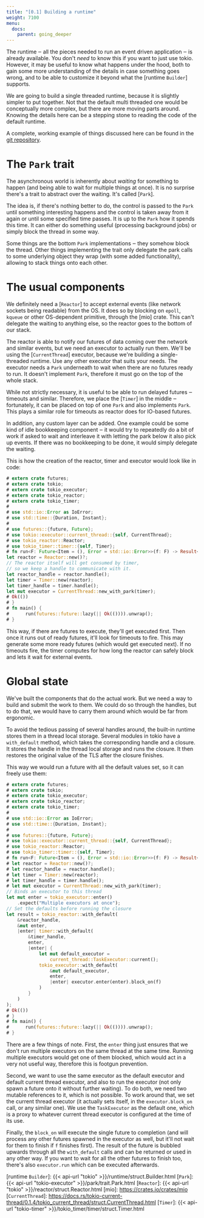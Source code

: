 ```yaml
---
title: "[0.1] Building a runtime"
weight: 7100
menu:
  docs:
    parent: going_deeper
---
```


The runtime ‒ all the pieces needed to run an event driven application ‒ is
already available. You don't *need* to know this if you want to just use tokio.
However, it may be useful to know what happens under the hood, both to gain some
more understanding of the details in case something goes wrong, and to be able
to customize it beyond what the [runtime `Builder`] supports.

We are going to build a single threaded runtime, because it is slightly simpler
to put together. Not that the default multi threaded one would be conceptually
more complex, but there are more moving parts around. Knowing the details here
can be a stepping stone to reading the code of the default runtime.

A complete, working example of things discussed here can be found in the
[git repository](https://github.com/tokio-rs/tokio/tree/v0.1.x/tokio/examples/manual-runtime.rs).

# The `Park` trait

The asynchronous world is inherently about *waiting* for something to happen
(and being able to wait for multiple things at once). It is no surprise there's
a trait to abstract over the waiting. It's called [`Park`].

The idea is, if there's nothing better to do, the control is passed to the
`Park` until something interesting happens and the control is taken away from it
again or until some specified time passes. It is up to the `Park` how it spends
this time. It can either do something useful (processing background jobs) or
simply block the thread in some way.

Some things are the bottom `Park` implementations ‒ they somehow block the
thread. Other things implementing the trait only delegate the park calls to some
underlying object they wrap (with some added functionality), allowing to stack
things onto each other.

# The usual components

We definitely need a [`Reactor`] to accept external events (like network sockets
being readable) from the OS. It does so by blocking on `epoll`, `kqueue` or
other OS-dependent primitive, through the [mio] crate. This can't delegate the
waiting to anything else, so the reactor goes to the bottom of our stack.

The reactor is able to notify our futures of data coming over the network and
similar events, but we need an executor to actually run them. We'll be using the
[`CurrentThread`] executor, because we're building a single-threaded runtime.
Use any other executor that suits your needs. The executor needs a `Park`
underneath to wait when there are no futures ready to run. It doesn't implement
`Park`, therefore it must go on the top of the whole stack.

While not strictly necessary, it is useful to be able to run delayed futures ‒
timeouts and similar. Therefore, we place the [`Timer`] in the middle ‒
fortunately, it can be placed on top of one `Park` and also implements `Park`.
This plays a similar role for timeouts as reactor does for IO-based futures.

In addition, any custom layer can be added. One example could be some kind of
idle bookkeeping component ‒ it would try to repeatedly do a bit of work if
asked to wait and interleave it with letting the park below it also pick up
events. If there was no bookkeeping to be done, it would simply delegate the
waiting.

This is how the creation of the reactor, timer and executor would look like in
code:

```rust
# extern crate futures;
# extern crate tokio;
# extern crate tokio_executor;
# extern crate tokio_reactor;
# extern crate tokio_timer;
#
# use std::io::Error as IoError;
# use std::time::{Duration, Instant};
#
# use futures::{future, Future};
# use tokio::executor::current_thread::{self, CurrentThread};
# use tokio_reactor::Reactor;
# use tokio_timer::timer::{self, Timer};
# fn run<F: Future<Item = (), Error = std::io::Error>>(f: F) -> Result<(), std::io::Error> {
let reactor = Reactor::new()?;
// The reactor itself will get consumed by timer,
// so we keep a handle to communicate with it.
let reactor_handle = reactor.handle();
let timer = Timer::new(reactor);
let timer_handle = timer.handle();
let mut executor = CurrentThread::new_with_park(timer);
# Ok(())
# }
# fn main() {
#      run(futures::future::lazy(|| Ok(()))).unwrap();
# }
```

This way, if there are futures to execute, they'll get executed first. Then once
it runs out of ready futures, it'll look for timeouts to fire. This may generate
some more ready futures (which would get executed next). If no timeouts fire,
the timer computes for how long the reactor can safely block and lets it wait
for external events.

# Global state

We've built the components that do the actual work. But we need a way to build
and submit the work to them. We could do so through the handles, but to do that,
we would have to carry them around which would be far from ergonomic.

To avoid the tedious passing of several handles around, the built-in runtime
stores them in a thread local storage. Several modules in tokio have a
`with_default` method, which takes the corresponding handle and a closure. It
stores the handle in the thread local storage and runs the closure. It then
restores the original value of the TLS after the closure finishes.

This way we would run a future with all the default values set, so it can freely
use them:

```rust
# extern crate futures;
# extern crate tokio;
# extern crate tokio_executor;
# extern crate tokio_reactor;
# extern crate tokio_timer;
#
# use std::io::Error as IoError;
# use std::time::{Duration, Instant};
#
# use futures::{future, Future};
# use tokio::executor::current_thread::{self, CurrentThread};
# use tokio_reactor::Reactor;
# use tokio_timer::timer::{self, Timer};
# fn run<F: Future<Item = (), Error = std::io::Error>>(f: F) -> Result<(), std::io::Error> {
# let reactor = Reactor::new()?;
# let reactor_handle = reactor.handle();
# let timer = Timer::new(reactor);
# let timer_handle = timer.handle();
# let mut executor = CurrentThread::new_with_park(timer);
// Binds an executor to this thread
let mut enter = tokio_executor::enter()
    .expect("Multiple executors at once");
// Set the defaults before running the closure
let result = tokio_reactor::with_default(
    &reactor_handle,
    &mut enter,
    |enter| timer::with_default(
        &timer_handle,
        enter,
        |enter| {
            let mut default_executor =
                current_thread::TaskExecutor::current();
            tokio_executor::with_default(
                &mut default_executor,
                enter,
                |enter| executor.enter(enter).block_on(f)
            )
        }
    )
);
# Ok(())
# }
# fn main() {
#      run(futures::future::lazy(|| Ok(()))).unwrap();
# }
```

There are a few things of note. First, the `enter` thing just ensures that we
don't run multiple executors on the same thread at the same time. Running
multiple executors would get one of them blocked, which would act in a very not
useful way, therefore this is footgun prevention.

Second, we want to use the same executor as the default executor and default
current thread executor, and also to run the executor (not only spawn a future
onto it without further waiting). To do both, we need two mutable references to
it, which is not possible. To work around that, we set the current thread
executor (it actually sets itself, in the `executor.block_on` call, or any
similar one). We use the `TaskExecutor` as the default one, which is a proxy to
whatever current thread executor is configured at the time of its use.

Finally, the `block_on` will execute the single future to completion (and will
process any other futures spawned in the executor as well, but it'll not wait
for them to finish if `f` finishes first). The result of the future is bubbled
upwards through all the `with_default` calls and can be returned or used in any
other way. If you want to wait for all the other futures to finish too, there's
also `executor.run` which can be executed afterwards.

[runtime `Builder`]: {{< api-url "tokio" >}}/runtime/struct.Builder.html
[`Park`]: {{< api-url "tokio-executor" >}}/park/trait.Park.html
[`Reactor`]: {{< api-url "tokio" >}}/reactor/struct.Reactor.html
[mio]: https://crates.io/crates/mio
[`CurrentThread`]: https://docs.rs/tokio-current-thread/0.1.4/tokio_current_thread/struct.CurrentThread.html
[`Timer`]: {{< api-url "tokio-timer" >}}/tokio_timer/timer/struct.Timer.html

